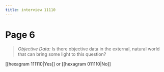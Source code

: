 ```yaml
---
title: interview 11110
---
```

# Page 6
> *Objective Data:* Is there objective data in the external, natural world that can bring some light to this question?

[[hexagram 111110|Yes]] or [[hexagram 011110|No]] 